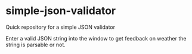 # simple-json-validator
Quick repository for a simple JSON validator


Enter a valid JSON string into the window to get feedback on weather the string is parsable or not.

